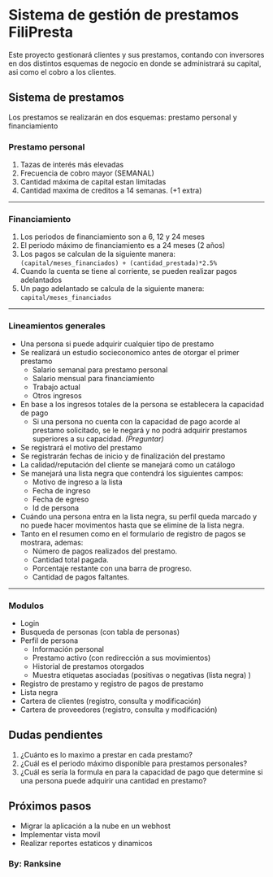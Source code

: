 # **Sistema de gestión de prestamos FiliPresta**

Este proyecto gestionará clientes y sus prestamos, contando con inversores en dos distintos esquemas de negocio en donde
se administrará su capital, asi como el cobro a los clientes.

## Sistema de prestamos

Los prestamos se realizarán en dos esquemas: prestamo personal y financiamiento

### Prestamo personal

1. Tazas de interés más elevadas
2. Frecuencia de cobro mayor (SEMANAL)
3. Cantidad máxima de capital estan limitadas
4. Cantidad maxima de creditos a 14 semanas. (+1 extra)

---

### Financiamiento

1. Los periodos de financiamiento son a 6, 12 y 24 meses
2. El periodo máximo de financiamiento es a 24 meses (2 años)
3. Los pagos se calculan de la siguiente manera:
   `(capital/meses_financiados) + (cantidad_prestada)*2.5%`
4. Cuando la cuenta se tiene al corriente, se pueden realizar pagos adelantados
5. Un pago adelantado se calcula de la siguiente manera:
   `capital/meses_financiados`

---

### Lineamientos generales

- Una persona si puede adquirir cualquier tipo de prestamo
- Se realizará un estudio socieconomico antes de otorgar el primer prestamo
  - Salario semanal para prestamo personal
  - Salario mensual para financiamiento
  - Trabajo actual
  - Otros ingresos
- En base a los ingresos totales de la persona se establecera la capacidad de pago
  - Si una persona no cuenta con la capacidad de pago acorde al prestamo solicitado,
    se le negará y no podrá adquirir prestamos superiores a su capacidad. _(Preguntar)_
- Se registrará el motivo del prestamo
- Se registrarán fechas de inicio y de finalización del prestamo
- La calidad/reputación del cliente se manejará como un catálogo
- Se manejará una lista negra que contendrá los siguientes campos:
  - Motivo de ingreso a la lista
  - Fecha de ingreso
  - Fecha de egreso
  - Id de persona
- Cuándo una persona entra en la lista negra, su perfil queda marcado y no puede hacer
  movimentos hasta que se elimine de la lista negra.
- Tanto en el resumen como en el formulario de registro de pagos se mostrara, ademas:
  - Número de pagos realizados del prestamo.
  - Cantidad total pagada.
  - Porcentaje restante con una barra de progreso.
  - Cantidad de pagos faltantes.

---

### Modulos

- Login
- Busqueda de personas (con tabla de personas)
- Perfil de persona
  - Información personal
  - Prestamo activo (con redirección a sus movimientos)
  - Historial de prestamos otorgados
  - Muestra etiquetas asociadas (positivas o negativas (lista negra) )
- Registro de prestamo y registro de pagos de prestamo
- Lista negra
- Cartera de clientes (registro, consulta y modificación)
- Cartera de proveedores (registro, consulta y modificación)

## Dudas pendientes

1. ¿Cuánto es lo maximo a prestar en cada prestamo?
2. ¿Cuál es el periodo máximo disponible para prestamos personales?
3. ¿Cuál es sería la formula en para la capacidad de pago que
   determine si una persona puede adquirir una cantidad en prestamo?

## Próximos pasos

- Migrar la aplicación a la nube en un webhost
- Implementar vista movil
- Realizar reportes estaticos y dinamicos

### By: Ranksine
